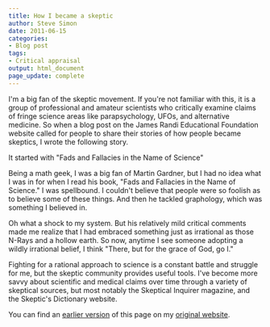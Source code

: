 ```yaml
---
title: How I became a skeptic
author: Steve Simon
date: 2011-06-15
categories:
- Blog post
tags:
- Critical appraisal
output: html_document
page_update: complete
---
```


I'm a big fan of the skeptic movement. If you're not familiar with this, it is a group of professional and amateur scientists who critically examine claims of fringe science areas like parapsychology, UFOs, and alternative medicine. So when a blog post on the James Randi Educational Foundation website called for people to share their stories of how people became skeptics, I wrote the following story.

<!---More--->

It started with "Fads and Fallacies in the Name of Science"

Being a math geek, I was a big fan of Martin Gardner, but I had no idea what I was in for when I read his book, "Fads and Fallacies in the Name of Science." I was spellbound. I couldn't believe that people were so foolish as to believe some of these things. And then he tackled graphology, which was something I believed in.

Oh what a shock to my system. But his relatively mild critical comments made me realize that I had embraced something just as irrational as those N-Rays and a hollow earth. So now, anytime I see someone adopting a wildly irrational belief, I think "There, but for the grace of God, go I."

Fighting for a rational approach to science is a constant battle and struggle for me, but the skeptic community provides useful tools. I've become more savvy about scientific and medical claims over time through a variety of skeptical sources, but most notably the Skeptical Inquirer magazine, and the Skeptic's Dictionary website.

You can find an [earlier version][sim1] of this page on my [original website][sim2].

[sim1]: http://www.pmean.com/11/Skeptic.html
[sim2]: http://www.pmean.com/original_site.html 
